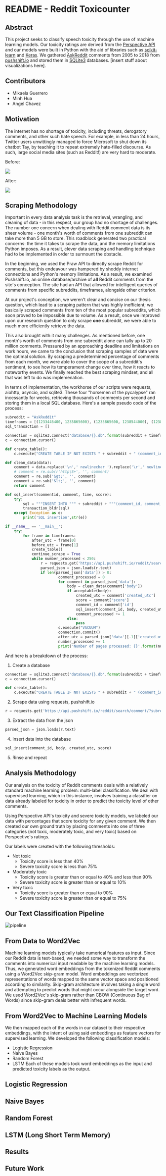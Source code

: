 # README - Reddit Toxicounter

## Abstract
This project seeks to classify speech toxicity through the use of machine learning models. Our toxicity ratings are derived from the [Perspective API](https://www.perspectiveapi.com/#/) and our models were built in Python with the aid of libraries such as [scikit-learn](https://scikit-learn.org/stable/) and [Keras](https://keras.io/). We gathered [AskReddit](https://www.reddit.com/r/AskReddit/) comments from 2005 to 2018 from [pushshift.io](https://pushshift.io/) and stored them in [SQLite3](https://www.sqlite.org/index.html) databases. [insert stuff about visualizations here].

## Contributors 
* Mikaela Guerrero 
* Minh Hua
* Angel Chavez

## Motivation
The internet has no shortage of toxicity, including threats, derogatory comments, and other such hate speech. For example, in less than 24 hours, Twitter users unwittingly managed to force Microsoft to shut down its chatbot Tay, by teaching it to repeat extremely hate-filled discourse. As such, large social media sites (such as Reddit!) are very hard to moderate.

Before:

![](https://confluo.files.wordpress.com/2016/03/yyyy.png?w=640)

After:

![](https://i.imgur.com/L2JRI7r.png)

## Scraping Methodology
Important in every data analysis task is the retrieval, wrangling, and cleaning of data - in this respect, our group had no shortage of challenges. The number one concern when dealing with Reddit comment data is its sheer volume - one month's worth of comments from one subreddit can take more than 5 GB to store. This roadblock generated two practical concerns: the time it takes to scrape the data, and the memory limitations Python imposes. As a result, clever data scraping and handling technique had to be implemented in order to surmount the obstacle. 

In the beginning, we used the Praw API to directly scrape Reddit for comments, but this endeavour was hampered by shoddy internet connections and Python's memory limitations. As a result, we examined Pushshift.io, an online database/archive of **all** Reddit comments from the site's conception. The site had an API that allowed for intelligent queries of comments from specific subreddits, timeframes, alongside other criterion. 

At our project's conception, we weren't clear and concise on our thesis question, which lead to a scraping pattern that was highly inefficient; we basically scraped comments from ten of the most popular subreddits, which soon proved to be impossible due to volume. As a result, once we improved upon our research question to only scrape **one** subreddit, we were able to much more efficiently retrieve the data. 

This also brought with it many challenges. As mentioned before, one month's worth of comments from one subreddit alone can tally up to 20 million comments. Pressured by an approaching deadline and limitations on work hours, we came to the conclusion that scraping samples of data were the optimal solution. By scraping a predetermined percentage of comments from each month, we were able to cover the scope of a subreddit's sentiment, to see how its temperament change over time, how it reacts to noteworthy events. We finally reached the best scraping mindset, and all that was left to do was implemenation. 

In terms of implementation, the workhorse of our scripts were requests, aiohttp, asyncio, and sqlite3. These four "horsemen of the pycalypse" ran incessantly for weeks, retrieving thousands of comments per second and storing them in a local SQL database. Here's a sample pseudo code of the process:

```python
subreddit = "AskReddit"
timeframes = [(1233446400, 1235865600), (1235865600, 1238544000), (1238544000, 1272672000), (1272672000, 1243814400), (1243814400, 1246406400), (1246406400, 1249084800), (1249084800, 1251763200), (1251763200, 1254355200), (1254355200, 1257033600), (1257033600, 1259625600), (1259625600, 1262304000)]
sql_transaction = []

connection = sqlite3.connect('database/{}.db'.format(subreddit + timeframe))
c = connection.cursor()

def create_table():
    c.execute("CREATE TABLE IF NOT EXISTS " + subreddit + " (comment_id TEXT PRIMARY KEY, comment TEXT, unix INT, score INT, toxicity REAL)")

def clean_data(data):
    comment = data.replace('\n',' newlinechar ').replace('\r',' newlinechar ').replace('"',"'")
    # comment = re.sub(r'http\S+', '', comment)
    comment = re.sub('&gt;', '', comment)
    comment = re.sub('&lt;', '', comment)
    return comment

def sql_insert(commentid, comment, time, score):
    try:
        sql = """INSERT INTO """ + subreddit + """(comment_id, comment, unix, score) VALUES ("{}","{}",{},{});""".format(commentid, comment, int(time), score)
        transaction_bldr(sql)
    except Exception as e:
        print('SQL insertion',str(e))

if __name__ == '__main__':
    try:
    	for frame in timeframes:
            after_utc = frame[0]
            before_utc = frame[1]
            create_table()
            continue_scrape = True
            while number_processed < 250:
                r = requests.get('https://api.pushshift.io/reddit/search/comment/?subreddit={}&size=500&after={}&before={}&fields=id,body,created_utc,score'.format(subreddit, str(after_utc), str(before_utc)))
                parsed_json = json.loads(r.text)
                if len(parsed_json['data']) > 0:
                        comment_processed = 0
                        for comment in parsed_json['data']:
                            body = clean_data(comment['body'])
                            if acceptable(body):
                                created_utc = comment['created_utc']
                                score = comment['score']
                                comment_id = comment['id']
                                sql_insert(comment_id, body, created_utc, score)
                                comment_processed += 1
                            else:
                                pass
                        c.execute("VACUUM")
                        connection.commit()
                        after_utc = parsed_json['data'][-1]['created_utc']
                        number_processed += 1
                        print('Number of pages processed: {}'.format(number_processed), 'Number of comments processed: {}'.format(comment_processed), 'Current UTC: {}'.format(after_utc))
```
And here is a breakdown of the process:
1. Create a database
```python 
connection = sqlite3.connect('database/{}.db'.format(subreddit + timeframe))
c = connection.cursor()

def create_table():
    c.execute("CREATE TABLE IF NOT EXISTS " + subreddit + " (comment_id TEXT PRIMARY KEY, comment TEXT, unix INT, score INT, toxicity REAL)")
```
2. Scrape data using requests, pushshift.io
```python 
r = requests.get('https://api.pushshift.io/reddit/search/comment/?subreddit={}&size=500&after={}&before={}&fields=id,body,created_utc,score'.format(subreddit, str(after_utc), str(before_utc))
```
3. Extract the data from the json
```python
parsed_json = json.loads(r.text)
```
4. Insert data into the database
```python
sql_insert(comment_id, body, created_utc, score)
```
5. Rinse and repeat

## Analysis Methodology
Our analysis on the toxicity of Reddit comments deals with a relatively standard machine learning problem: multi-label classification. We deal with supervised learning, which in this instance, involves training a classifier on data already labeled for toxicity in order to predict the toxicity level of other comments.

Using Perspective API's toxicity and severe toxicity models, we labeled our data with percentages that score toxicity for any given comment. We then created our own ground truth by placing comments into one of three categories (not toxic, moderately toxic, and very toxic) based on Perspective's ratings.

Our labels were created with the following thresholds:
* Not toxic
    * Toxicity score is less than 40%
    * Severe toxicity score is less than 75%
* Moderately toxic
    * Toxicity score is greater than or equal to 40% and less than 90%
    * Severe toxicity score is greater than or equal to 10%
* Very toxic
    * Toxicity score is greater than or equal to 90%
    * Severe toxicity score is greater than or equal to 75%
        
## Our Text Classification Pipeline
![pipeline](https://i.imgur.com/iuGu6RD.png)

## From Data to Word2Vec
Machine learning models typically take numerical features as input. Since our Reddit data is text-based, we needed some way to transform the comments into numerical input readable by the machine learning models. Thus, we generated word embeddings from the tokenized Reddit comments using a Word2Vec skip-gram model. Word embeddings are vectorized representations of words mapped to the same vector space and positioned according to similarity. Skip-gram architecture involves taking a single word and attempting to predict words that might occur alongside the target word. We used Word2Vec's skip-gram rather than CBOW (Continuous Bag of Words) since skip-gram deals better with infrequent words.

## From Word2Vec to Machine Learning Models
We then mapped each of the words in our dataset to their respective embeddings, with the intent of using said embeddings as feature vectors for supervised learning. We developed the following classification models:
* Logistic Regression
* Naive Bayes
* Random Forest
* LSTM
Each of these models took word embeddings as the input and predicted toxicity labels as the output.
    
## Logistic Regression

## Naive Bayes

## Random Forest

## LSTM (Long Short Term Memory)

## Results

## Future Work
